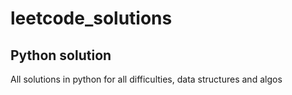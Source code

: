 # leetcode_solutions

## Python solution
All solutions in python for all difficulties, data structures and algos
